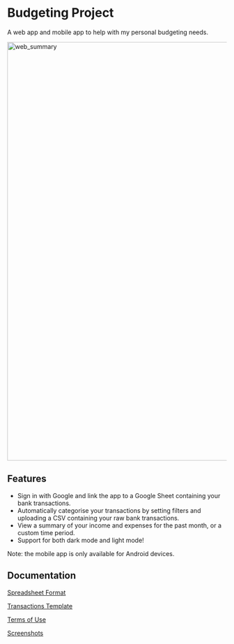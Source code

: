 # Budgeting Project 
A web app and mobile app to help with my personal budgeting needs.

<img width="960" alt="web_summary" src="https://github.com/Destiny-02/budgeting-app/assets/78716153/e93b1adf-f075-4e7a-b52e-bcb5adbc524a">

## Features
- Sign in with Google and link the app to a Google Sheet containing your bank transactions.
- Automatically categorise your transactions by setting filters and uploading a CSV containing your raw bank transactions.
- View a summary of your income and expenses for the past month, or a custom time period.
- Support for both dark mode and light mode!

Note: the mobile app is only available for Android devices.  

## Documentation
[Spreadsheet Format](https://docs.google.com/document/d/1UWql0gntXs781yd3M3EMSsdCJHGfpmZq4U7UGSUPGRs)

[Transactions Template](https://docs.google.com/spreadsheets/d/1x310P0LUugvoIpYXGzi8kQN4HYGa3eIP_k04V3L-uRg)

[Terms of Use](https://docs.google.com/document/d/1Vpe1hawi9dAVAXlHiQF5KIEhsWiuXczrY8oTN-XN1o0/edit#heading=h.h05r3pn3u211)

[Screenshots](https://drive.google.com/drive/folders/1pafzhVUtMNaLo38E7mDDKVLTV5d_Vk1C)

